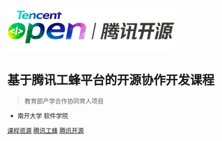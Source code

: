 <!-- _coverpage.md -->

![logo](Ticon.png)

# 基于腾讯工蜂平台的开源协作开发课程

> 教育部产学合作协同育人项目

- 南开大学  软件学院

[课程资源](https://t.nkugame.com/#/?id=%e8%85%be%e8%ae%af%e5%b7%a5%e8%9c%82)
[腾讯工蜂](https://git.code.tencent.com/)
[腾讯开源](https://opensource.tencent.com/)